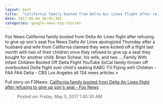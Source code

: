 ```yaml
---
layout: post
title:  "California family booted from Delta Air Lines flight after refusing to give up son's seat - Fox News"
date: 2017-05-04 20:45:30Z
categories: google-news-top-stories
---
```


Fox News California family booted from Delta Air Lines flight after refusing to give up son's seat Fox News Delta Air Lines apologized Thursday after a husband and wife from California claimed they were kicked off a flight last month with two of their children once they refused to give up a seat they bought for another child. Brian Schear, his wife, and two ... Family With Infant Children Booted Off Delta Flight YouTube SoCal family thrown off overbooked Delta flight over child's seating KABC-TV Flying with Children - FAA FAA Delta - CBS Los Angeles all 134 news articles »


Full story on F3News: [California family booted from Delta Air Lines flight after refusing to give up son's seat - Fox News](http://www.f3nws.com/n/vhs4FH)

> Posted on: Friday, May 5, 2017 1:45:30 AM
